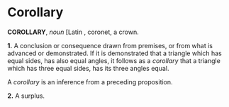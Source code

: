 # Corollary

**COROLLARY**, _noun_ \[Latin , coronet, a crown.

**1.** A conclusion or consequence drawn from premises, or from what is advanced or demonstrated. If it is demonstrated that a triangle which has equal sides, has also equal angles, it follows as a _corollary_ that a triangle which has three equal sides, has its three angles equal.

A _corollary_ is an inference from a preceding proposition.

**2.** A surplus.
